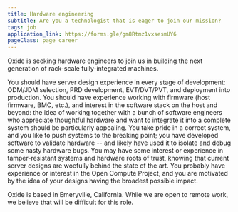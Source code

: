 ```yaml
---
title: Hardware engineering
subtitle: Are you a technologist that is eager to join our mission?
tags: job
application_link: https://forms.gle/gm8Rtmz1vxsesmUY6
pageClass: page career
---
```


Oxide is seeking hardware engineers to join us in building the next generation of rack-scale fully-integrated machines.  

<!--more-->

You should have server design experience in every stage of development: ODM/JDM selection, PRD development, EVT/DVT/PVT, and deployment into production.  You should have experience working with firmware (host firmware, BMC, etc.), and interest in the software stack on the host and beyond: the idea of working together with a bunch of software engineers who appreciate thoughtful hardware and want to integrate it into a complete system should be particularly appealing.  You take pride in a correct system, and you like to push systems to the breaking point; you have developed software to validate hardware -- and likely have used it to isolate and debug some nasty hardware bugs.  You may have some
interest or experience in tamper-resistant systems and hardware roots of trust, knowing that current server designs are woefully behind the state of the art.  You probably have experience or interest in the Open Compute Project, and you are motivated by the idea of your designs having the broadest possible impact.  

Oxide is based in Emeryville, California. While we are open to remote work, we believe that will be difficult for this role.
